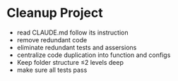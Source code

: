 # Cleanup Project
- read CLAUDE.md follow its instruction
- remove redundant code
- eliminate redundant tests and assersions
- centralize code duplication into function and configs
- Keep folder structure ≤2 levels deep
- make sure all tests pass
